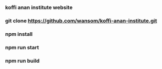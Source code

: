 ### koffi  anan institute website

### git clone https://github.com/wansom/koffi-anan-institute.git
### npm install
### npm run start
### npm run build